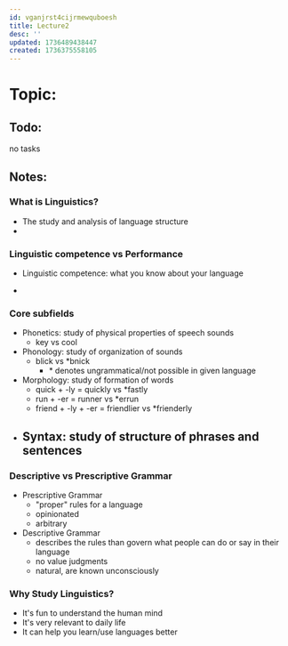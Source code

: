 ```yaml
---
id: vganjrst4cijrmewquboesh
title: Lecture2
desc: ''
updated: 1736489438447
created: 1736375558105
---
```

# Topic: 

## Todo:
no tasks

## Notes:
### What is Linguistics?
- The study and analysis of language structure
- 
### Linguistic competence vs Performance
- Linguistic competence: what you know about your language

- 
### Core subfields
- Phonetics: study of physical properties of speech sounds
    - key vs cool
- Phonology: study of organization of sounds
    - blick vs *bnick
        - \* denotes ungrammatical/not possible in given language
- Morphology: study of formation of words
    - quick + -ly = quickly vs *fastly
    - run + -er = runner vs *errun
    - friend + -ly + -er = friendlier vs *frienderly
- Syntax: study of structure of phrases and sentences
    -
### Descriptive vs Prescriptive Grammar
- Prescriptive Grammar
    - "proper" rules for a language
    - opinionated
    - arbitrary
- Descriptive Grammar
    - describes the rules than govern what people can do or say in their language
    - no value judgments
    - natural, are known unconsciously 
### Why Study Linguistics?
- It's fun to understand the human mind
- It's very relevant to daily life
- It can help you learn/use languages better